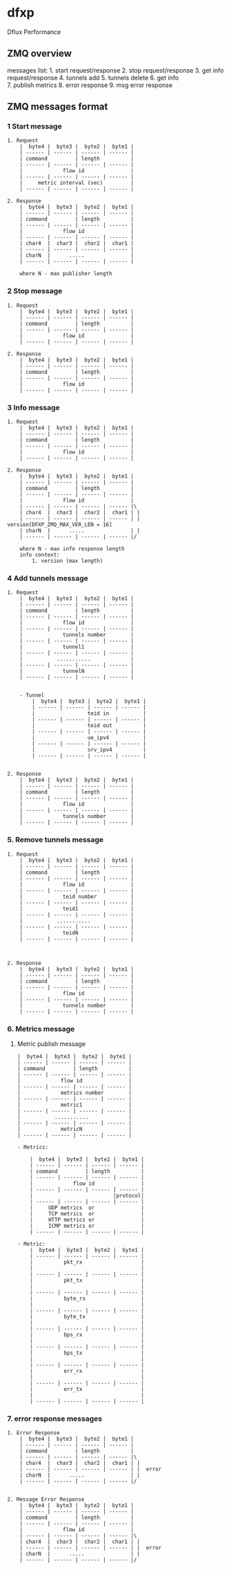 # dfxp
Dflux Performance 

## ZMQ overview 
messages list:
    1.  start request/response 
    2.  stop request/response
    3.  get info request/response
    4.  tunnels add 
    5.  tunnels delete
    6.  get info     
    7.  publish metrics
    8. error response 
    9. msg error response 
    
## ZMQ messages format
### 1 Start message
    1. Request 
        |  byte4 |  byte3 |  byte2 |  byte1 | 
        | ------ | ------ | ------ | ------ |
        | command         | length          | 
        | ------ | ------ | ------ | ------ | 
        |             flow id               |
        | ------ | ------ | ------ | ------ |
        |     metric interval (sec)         |
        | ------ | ------ | ------ | ------ |                  

    2. Response
        |  byte4 |  byte3 |  byte2 |  byte1 | 
        | ------ | ------ | ------ | ------ |
        | command         | length          |
        | ------ | ------ | ------ | ------ |
        |             flow id               |
        | ------ | ------ | ------ | ------ |
        | char4  |  char3 |  char2 |  char1 | 
        | ------ | ------ | ------ | ------ |
        | charN  |      .....               |  
        | ------ | ------ | ------ | ------ |
        
        where N - max publisher length

### 2 Stop message
    1. Request 
        |  byte4 |  byte3 |  byte2 |  byte1 | 
        | ------ | ------ | ------ | ------ |
        | command         | length          | 
        | ------ | ------ | ------ | ------ | 
        |             flow id               |
        | ------ | ------ | ------ | ------ |

    2. Response
        |  byte4 |  byte3 |  byte2 |  byte1 | 
        | ------ | ------ | ------ | ------ |
        | command         | length          |
        | ------ | ------ | ------ | ------ |
        |             flow id               |
        | ------ | ------ | ------ | ------ |
       

### 3 Info message
    1. Request 
        |  byte4 |  byte3 |  byte2 |  byte1 | 
        | ------ | ------ | ------ | ------ |
        | command         | length          | 
        | ------ | ------ | ------ | ------ | 
        |             flow id               |
        | ------ | ------ | ------ | ------ |
     
    2. Response
        |  byte4 |  byte3 |  byte2 |  byte1 | 
        | ------ | ------ | ------ | ------ |
        | command         | length          |
        | ------ | ------ | ------ | ------ |
        |             flow id               |
        | ------ | ------ | ------ | ------ |\
        | char4  |  char3 |  char2 |  char1 | |
        | ------ | ------ | ------ | ------ | |  version[DFXP_ZMQ_MAX_VER_LEN = 16]
        | charN  |      .....               | | 
        | ------ | ------ | ------ | ------ |/
        
        where N - max info response length
        info context:
            1. version (max length) 

### 4 Add tunnels message
    1. Request 
        |  byte4 |  byte3 |  byte2 |  byte1 | 
        | ------ | ------ | ------ | ------ |
        | command         | length          | 
        | ------ | ------ | ------ | ------ | 
        |             flow id               |
        | ------ | ------ | ------ | ------ |
        |             tunnels number        |
        | ------ | ------ | ------ | ------ |
        |             tunnel1               |
        | ------ | ------ | ------ | ------ |
        |           ...........             |
        | ------ | ------ | ------ | ------ |
        |             tunnelN               |
        | ------ | ------ | ------ | ------ |


        - Tunnel 
            |  byte4 |  byte3 |  byte2 |  byte1 | 
            | ------ | ------ | ------ | ------ |
            |                 teid in           | 
            | ------ | ------ | ------ | ------ | 
            |                 teid out          | 
            | ------ | ------ | ------ | ------ |
            |                 ue_ipv4           | 
            | ------ | ------ | ------ | ------ |
            |                 srv_ipv4          | 
            | ------ | ------ | ------ | ------ |


    2. Response
        |  byte4 |  byte3 |  byte2 |  byte1 | 
        | ------ | ------ | ------ | ------ |
        | command         | length          |
        | ------ | ------ | ------ | ------ |
        |             flow id               |
        | ------ | ------ | ------ | ------ |
        |             tunnels number        |
        | ------ | ------ | ------ | ------ |

### 5. Remove tunnels message

    1. Request 
        |  byte4 |  byte3 |  byte2 |  byte1 | 
        | ------ | ------ | ------ | ------ |
        | command         | length          | 
        | ------ | ------ | ------ | ------ | 
        |             flow id               |
        | ------ | ------ | ------ | ------ |
        |             teid number           |
        | ------ | ------ | ------ | ------ |
        |             teid1                 |
        | ------ | ------ | ------ | ------ |
        |           ...........             |
        | ------ | ------ | ------ | ------ |
        |             teidN                 |
        | ------ | ------ | ------ | ------ |



    2. Response
        |  byte4 |  byte3 |  byte2 |  byte1 | 
        | ------ | ------ | ------ | ------ |
        | command         | length          |
        | ------ | ------ | ------ | ------ |
        |             flow id               |
        | ------ | ------ | ------ | ------ |
        |             tunnels number        |
        | ------ | ------ | ------ | ------ |


### 6. Metrics message

 1. Metric publish message

        |  byte4 |  byte3 |  byte2 |  byte1 | 
        | ------ | ------ | ------ | ------ |
        | command         | length          | 
        | ------ | ------ | ------ | ------ | 
        |             flow id               |
        | ------ | ------ | ------ | ------ |
        |             metrics number        |
        | ------ | ------ | ------ | ------ |
        |             metric1               |
        | ------ | ------ | ------ | ------ |
        |           ...........             |
        | ------ | ------ | ------ | ------ |
        |             metricN               |
        | ------ | ------ | ------ | ------ |

        - Metrics:

            |  byte4 |  byte3 |  byte2 |  byte1 | 
            | ------ | ------ | ------ | ------ |
            | command         | length          | 
            | ------ | ------ | ------ | ------ | 
            |             flow id               |
            | ------ | ------ | ------ | ------ | 
            |                          |protocol|         
            | ------ | ------ | ------ | ------ | 
            |     UDP metrics  or               |
            |     TCP metrics  or               |
            |     HTTP metrics or               |
            |     ICMP metrics or               |
            | ------ | ------ | ------ | ------ | 

        - Metric:
            |  byte4 |  byte3 |  byte2 |  byte1 | 
            | ------ | ------ | ------ | ------ |
            |          pkt_rx                   |
            |                                   |
            | ------ | ------ | ------ | ------ | 
            |          pkt_tx                   |
            |                                   |
            | ------ | ------ | ------ | ------ | 
            |          byte_rx                  |
            |                                   |
            | ------ | ------ | ------ | ------ | 
            |          byte_tx                  |
            |                                   |
            | ------ | ------ | ------ | ------ | 
            |          bps_rx                   |
            |                                   |
            | ------ | ------ | ------ | ------ | 
            |          bps_tx                   |
            |                                   |
            | ------ | ------ | ------ | ------ | 
            |          err_rx                   |
            |                                   |
            | ------ | ------ | ------ | ------ | 
            |          err_tx                   |
            |                                   |
            | ------ | ------ | ------ | ------ | 
           
### 7. error response messages
    1. Error Response
        |  byte4 |  byte3 |  byte2 |  byte1 | 
        | ------ | ------ | ------ | ------ |
        | command         | length          |
        | ------ | ------ | ------ | ------ |\
        | char4  |  char3 |  char2 |  char1 | |
        | ------ | ------ | ------ | ------ | |  error
        | charN  |      .....               | | 
        | ------ | ------ | ------ | ------ |/


    2. Message Error Response
        |  byte4 |  byte3 |  byte2 |  byte1 | 
        | ------ | ------ | ------ | ------ |
        | command         | length          |
        | ------ | ------ | ------ | ------ |
        |             flow id               |
        | ------ | ------ | ------ | ------ |\
        | char4  |  char3 |  char2 |  char1 | |
        | ------ | ------ | ------ | ------ | |  error
        | charN  |      .....               | | 
        | ------ | ------ | ------ | ------ |/
